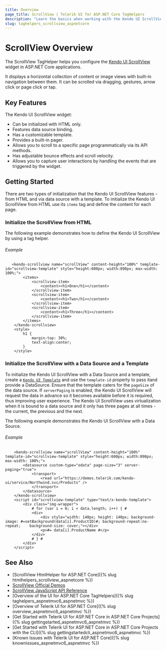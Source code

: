 ```yaml
---
title: Overview
page_title: ScrollView | Telerik UI for ASP.NET Core TagHelpers
description: "Learn the basics when working with the Kendo UI ScrollView for ASP.NET Core (MVC 6 or ASP.NET Core MVC)."
slug: taghelpers_scrollview_aspnetcore
---
```


# ScrollView Overview

The ScrollView TagHelper helps you configure the [Kendo UI ScrollView](https://demos.telerik.com/kendo-ui/scrollview/index) widget in ASP.NET Core applications.

It displays a horizontal collection of content or image views with built-in navigation between them. It can be scrolled via dragging, gestures, arrow click or page click or tap.

## Key Features

The Kendo UI ScrollView widget:

* Can be initialized with HTML only.
* Features data source binding.
* Has a customizable template.
* Provides a built-in pager.
* Allows you to scroll to a specific page programmatically via its API methods.
* Has adjustable bounce effects and scroll velocity.
* Allows you to capture user interactions by handling the events that are triggered by the widget.

## Getting Started

There are two types of initialization that the Kendo UI ScrollView features - from HTML and via data source with a template. To initialize the Kendo UI ScrollView from HTML use its `items` tag and define the content for each page.

### Initialize the ScrollView from HTML

The following example demonstrates how to define the Kendo UI ScrollView by using a tag helper.

###### Example

```
   <kendo-scrollview name="scrollView" content-height="100%" template-id="scrollview-template" style="height:600px; width:890px; max-width: 100%;">
        <items>
            <scrollview-item>
                <content><h1>One</h1></content>
            </scrollview-item>
            <scrollview-item>
                <content><h1>Two</h1></content>
            </scrollview-item>
            <scrollview-item>
                <content><h1>Three</h1></content>
            </scrollview-item>
        </items>
    </kendo-scrollview>
    <style>
        h1 {
            margin-top: 30%;
            text-align:center;
        }
    </style>
```

### Initialize the ScrollView with a Data Source and a Template

To initialize the Kendo UI ScrollView with a Data Source and a template, create a [`Kendo UI Template`](https://docs.telerik.com/kendo-ui/framework/templates/overview) and  use the `template-id` property to pass itand provide a DataSource. Ensure that the template caters for the `pageSize` of the data source. If `serverPaging` is enabled, the Kendo UI ScrollView will request the data in advance so it becomes available before it is required, thus improving user experience. The Kendo UI ScrollView uses virtualization when it is bound to a data source and it only has three pages at all times - the current, the previous and the next.

The following example demonstrates the Kendo UI ScrollView with a Data Source.

###### Example

```
    <kendo-scrollview name="scrollView" content-height="100%" template-id="scrollview-template" style="height:600px; width:890px; max-width: 100%;">
        <datasource custom-type="odata" page-size="3" server-paging="true">
            <transport>
                <read url="https://demos.telerik.com/kendo-ui/service/Northwind.svc/Products" />
            </transport>
        </datasource>
    </kendo-scrollview>
    <script id="scrollview-template" type="text/x-kendo-template">
        <div class="img-wrapper">
            # for (var i = 0; i < data.length; i++) { #
            <div>
                <div style="width: 140px; height: 140px; background-image: #=setBackground(data[i].ProductID)#; background-repeat:no-repeat;    background-size: cover;"></div>
                <p>#= data[i].ProductName #</p>
            </div>
            # } #
        </div>
    </script>
```

## See Also

* [ScrollView HtmlHelper for ASP.NET Core]({% slug htmlhelpers_scrollview_aspnetcore %})
* [ScrollView Official Demos](https://demos.telerik.com/aspnet-core/scrollview/tag-helper)
* [ScrollView JavaScript API Reference](https://docs.telerik.com/kendo-ui/api/javascript/ui/scrollview)
* [Overview of the UI for ASP.NET Core TagHelpers]({% slug taghelpers_aspnetmvc6_aspnetmvc %})
* [Overview of Telerik UI for ASP.NET Core]({% slug overview_aspnetmvc6_aspnetmvc %})
* [Get Started with Telerik UI for ASP.NET Core in ASP.NET Core Projects]({% slug gettingstarted_aspnetmvc6_aspnetmvc %})
* [Get Started with Telerik UI for ASP.NET Core in ASP.NET Core Projects with the CLI]({% slug gettingstartedcli_aspnetmvc6_aspnetmvc %})
* [Known Issues with Telerik UI for ASP.NET Core]({% slug knownissues_aspnetmvc6_aspnetmvc %})
